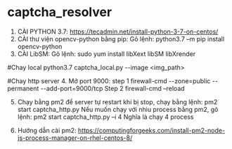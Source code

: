 # captcha_resolver
1.	CÀI PYTHON 3.7: https://tecadmin.net/install-python-3-7-on-centos/
2.	CÀI thư viện opencv-python bằng pip:
Gõ lệnh: python3.7 –m  pip install opencv-python
3.	CÀI LibSM:
Gõ lệnh: sudo yum install libXext libSM libXrender

#Chay local
python3.7 captcha_local.py --image <img_path>


#Chay http server
4.	Mở port 9000:
step 1
	firewall-cmd --zone=public --permanent --add-port=9000/tcp
Step 2
	firewall-cmd –reload

5.	Chạy bằng pm2 để server tự restart khi bị stop, chạy bằng lệnh:
     pm2 start captcha_http.py
Nếu muốn chạy với nhìu process bằng pm2, gõ lệnh:
     pm2 start captcha_http.py –i 4
Nghĩa là chạy 4 process

6. Hướng dẫn cài pm2: https://computingforgeeks.com/install-pm2-node-js-process-manager-on-rhel-centos-8/
